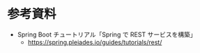 # 参考資料
- Spring Boot チュートリアル「Spring で REST サービスを構築」
    - https://spring.pleiades.io/guides/tutorials/rest/
